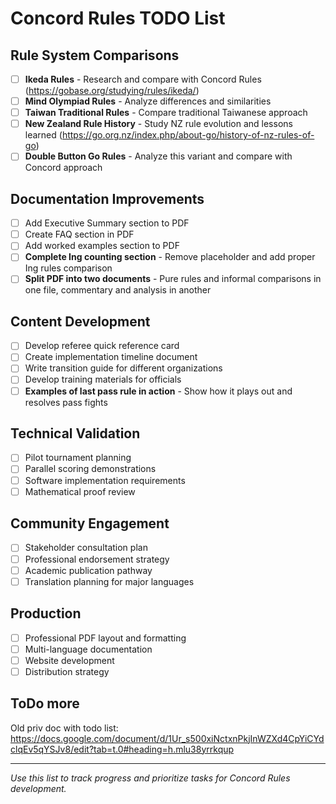 # Concord Rules TODO List

## Rule System Comparisons
- [ ] **Ikeda Rules** - Research and compare with Concord Rules (https://gobase.org/studying/rules/ikeda/)
- [ ] **Mind Olympiad Rules** - Analyze differences and similarities
- [ ] **Taiwan Traditional Rules** - Compare traditional Taiwanese approach
- [ ] **New Zealand Rule History** - Study NZ rule evolution and lessons learned (https://go.org.nz/index.php/about-go/history-of-nz-rules-of-go)
- [ ] **Double Button Go Rules** - Analyze this variant and compare with Concord approach

## Documentation Improvements
- [ ] Add Executive Summary section to PDF
- [ ] Create FAQ section in PDF
- [ ] Add worked examples section to PDF
- [ ] **Complete Ing counting section** - Remove placeholder and add proper Ing rules comparison
- [ ] **Split PDF into two documents** - Pure rules and informal comparisons in one file, commentary and analysis in another

## Content Development
- [ ] Develop referee quick reference card
- [ ] Create implementation timeline document
- [ ] Write transition guide for different organizations
- [ ] Develop training materials for officials
- [ ] **Examples of last pass rule in action** - Show how it plays out and resolves pass fights

## Technical Validation
- [ ] Pilot tournament planning
- [ ] Parallel scoring demonstrations
- [ ] Software implementation requirements
- [ ] Mathematical proof review

## Community Engagement
- [ ] Stakeholder consultation plan
- [ ] Professional endorsement strategy
- [ ] Academic publication pathway
- [ ] Translation planning for major languages

## Production
- [ ] Professional PDF layout and formatting
- [ ] Multi-language documentation
- [ ] Website development
- [ ] Distribution strategy

## ToDo more
Old priv doc with todo list: https://docs.google.com/document/d/1Ur_s500xiNctxnPkjInWZXd4CpYiCYdclqEv5qYSJv8/edit?tab=t.0#heading=h.mlu38yrrkqup

---
*Use this list to track progress and prioritize tasks for Concord Rules development.*